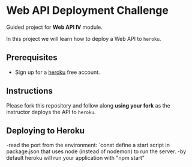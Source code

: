 # Web API Deployment Challenge

Guided project for **Web API IV** module.

In this project we will learn how to deploy a Web API to `heroku`.

## Prerequisites

- Sign up for a [heroku](https://www.heroku.com/) free account.

## Instructions

Please fork this repository and follow along **using your fork** as the instructor deploys the API to `heroku`.

## Deploying to Heroku

-read the port from the environment: `const 
define a start script in package.json that uses node (instead of nodemon) to run the server.
-by default heroku will run your application with "npm start"